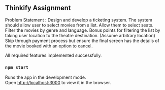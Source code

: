 ## Thinkify Assignment

Problem Statement :
Design and develop a ticketing system. 
The system should allow user to select movies from a list. Allow them to select seats. Filter the movies by genre and language. Bonus points for filtering the list by taking user location to the theatre destination. (Assume arbitrary location) 
Skip through payment process but ensure the final screen has the details of the movie booked with an option to cancel.

All required features implemented successfully.



### `npm start`

Runs the app in the development mode.<br />
Open [http://localhost:3000](http://localhost:3000) to view it in the browser.